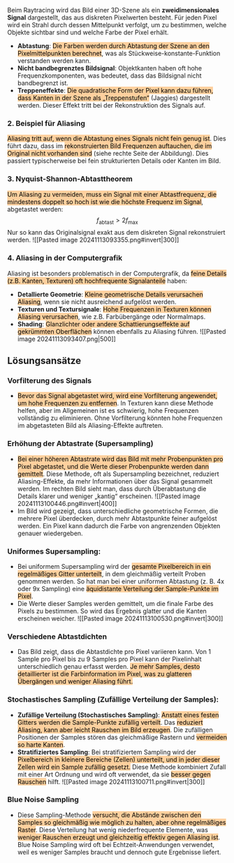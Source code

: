 Beim Raytracing wird das Bild einer 3D-Szene als ein **zweidimensionales Signal** dargestellt, das aus diskreten Pixelwerten besteht. Für jeden Pixel wird ein Strahl durch dessen Mittelpunkt verfolgt, um zu bestimmen, welche Objekte sichtbar sind und welche Farbe der Pixel erhält.
- **Abtastung**: <mark style="background: #FFB86CA6;">Die Farben werden durch Abtastung der Szene an den Pixelmittelpunkten berechnet</mark>, was als Stückweise-konstante-Funktion verstanden werden kann.
- **Nicht bandbegrenztes Bildsignal**: Objektkanten haben oft hohe Frequenzkomponenten, was bedeutet, dass das Bildsignal nicht bandbegrenzt ist.
- **Treppeneffekte**: <mark style="background: #FFB86CA6;">Die quadratische Form der Pixel kann dazu führen, dass Kanten in der Szene als „Treppenstufen“</mark> (Jaggies) dargestellt werden. Dieser Effekt tritt bei der Rekonstruktion des Signals auf.
### 2. Beispiel für Aliasing
<mark style="background: #FFB86CA6;">Aliasing tritt auf, wenn die Abtastung eines Signals nicht fein genug ist</mark>. Dies führt dazu, dass im <mark style="background: #FFB86CA6;">rekonstruierten Bild Frequenzen auftauchen, die im Original nicht vorhanden sind</mark> (siehe rechte Seite der Abbildung). Dies passiert typischerweise bei fein strukturierten Details oder Kanten im Bild.
### 3. Nyquist-Shannon-Abtasttheorem
<mark style="background: #FFB86CA6;">Um Aliasing zu vermeiden, muss ein Signal mit einer Abtastfrequenz, die mindestens doppelt so hoch ist wie die höchste Frequenz im Signal</mark>, abgetastet werden:
$$
f_{\text{abtast}} > 2 f_{\text{max}}
$$
Nur so kann das Originalsignal exakt aus dem diskreten Signal rekonstruiert werden.
![[Pasted image 20241113093355.png#invert|300]]
### 4. Aliasing in der Computergrafik
Aliasing ist besonders problematisch in der Computergrafik, da <mark style="background: #FFB86CA6;">feine Details (z.B. Kanten, Texturen) oft hochfrequente Signalanteile</mark> haben:
- **Detallierte Geometrie**: <mark style="background: #FFB86CA6;">Kleine geometrische Details verursachen Aliasing</mark>, wenn sie nicht ausreichend aufgelöst werden.
- **Texturen und Textursignale**: <mark style="background: #FFB86CA6;">Hohe Frequenzen in Texturen können Aliasing verursachen</mark>, wie z.B. Farbübergänge oder Normalmaps.
- **Shading**: <mark style="background: #FFB86CA6;">Glanzlichter oder andere Schattierungseffekte auf gekrümmten Oberflächen</mark> können ebenfalls zu Aliasing führen.
![[Pasted image 20241113093407.png|500]]
## Lösungsansätze
### Vorfilterung des Signals
- <mark style="background: #FFB86CA6;">Bevor das Signal abgetastet wird, wird eine Vorfilterung angewendet, um hohe Frequenzen zu entfernen</mark>. In Texturen kann diese Methode helfen, aber im Allgemeinen ist es schwierig, hohe Frequenzen vollständig zu eliminieren. Ohne Vorfilterung könnten hohe Frequenzen im abgetasteten Bild als Aliasing-Effekte auftreten.
### Erhöhung der Abtastrate (Supersampling)
- <mark style="background: #FFB86CA6;">Bei einer höheren Abtastrate wird das Bild mit mehr Probenpunkten pro Pixel abgetastet, und die Werte dieser Probenpunkte werden dann gemittelt</mark>. Diese Methode, oft als Supersampling bezeichnet, reduziert Aliasing-Effekte, da mehr Informationen über das Signal gesammelt werden. Im rechten Bild sieht man, dass durch Überabtastung die Details klarer und weniger „kantig“ erscheinen.
![[Pasted image 20241113100446.png#invert|400]]
- Im Bild wird gezeigt, dass unterschiedliche geometrische Formen, die mehrere Pixel überdecken, durch mehr Abtastpunkte feiner aufgelöst werden. Ein Pixel kann dadurch die Farbe von angrenzenden Objekten genauer wiedergeben.
### **Uniformes Supersampling**:
- Bei uniformem Supersampling wird der <mark style="background: #FFB86CA6;">gesamte Pixelbereich in ein regelmäßiges Gitter unterteilt</mark>, in dem gleichmäßig verteilt Proben genommen werden. So hat man bei einer uniformen Abtastung (z. B. 4x oder 9x Sampling) eine <mark style="background: #FFB86CA6;">äquidistante Verteilung der Sample-Punkte im Pixel</mark>.
- Die Werte dieser Samples werden gemittelt, um die finale Farbe des Pixels zu bestimmen. So wird das Ergebnis glatter und die Kanten erscheinen weicher.
![[Pasted image 20241113100530.png#invert|300]]
### Verschiedene Abtastdichten
- Das Bild zeigt, dass die Abtastdichte pro Pixel variieren kann. Von 1 Sample pro Pixel bis zu 9 Samples pro Pixel kann der Pixelinhalt unterschiedlich genau erfasst werden. <mark style="background: #FFB86CA6;">Je mehr Samples, desto detaillierter ist die Farbinformation im Pixel, was zu glatteren Übergängen und weniger Aliasing führt.</mark>
### Stochastisches Sampling (Zufällige Verteilung der Samples):
- **Zufällige Verteilung (Stochastisches Sampling)**: <mark style="background: #FFB86CA6;">Anstatt eines festen Gitters werden die Sample-Punkte zufällig verteilt</mark>. Das <mark style="background: #FFB86CA6;">reduziert Aliasing, kann aber leicht Rauschen im Bild erzeugen</mark>. Die zufälligen Positionen der Samples stören das gleichmäßige Rastern und <mark style="background: #FFB86CA6;">vermeiden so harte Kanten</mark>.
- **Stratifiziertes Sampling**: Bei stratifiziertem Sampling wird der <mark style="background: #FFB86CA6;">Pixelbereich in </mark><mark style="background: #FFB86CA6;">kleinere Bereiche (Zellen) unterteilt, und in jeder dieser Zellen wird ein Sample zufällig gesetzt.</mark> Diese Methode kombiniert Zufall mit einer Art Ordnung und wird oft verwendet, da sie <mark style="background: #FFB86CA6;">besser gegen Rauschen</mark> hilft.
![[Pasted image 20241113100711.png#invert|300]]
### Blue Noise Sampling
- Diese Sampling-Methode <mark style="background: #FFB86CA6;">versucht, die Abstände zwischen den Samples so gleichmäßig wie möglich zu halten, aber ohne regelmäßiges Raster</mark>. Diese Verteilung hat wenig niederfrequente Elemente, was <mark style="background: #FFB86CA6;">weniger Rauschen erzeugt und gleichzeitig effektiv gegen Aliasing ist</mark>. Blue Noise Sampling wird oft bei Echtzeit-Anwendungen verwendet, weil es weniger Samples braucht und dennoch gute Ergebnisse liefert.